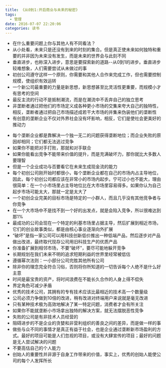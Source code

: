 ```yaml
---
title: 《从0到1:开启商业与未来的秘密》
tags:
  - 管理
date: 2016-07-07 22:20:06
categories: 读书
---
```


- 在什么重要问题上你与其他人有不同看法？
- 从小处看，未来只是还没有到来的时刻的集合。但是真正使未来如何独特和重要的并非因为未来没有发生，而是未来的世界会与此刻不同
- 垂直进步，也称深入进步，意思是要探索新的道路--从0到1的进步。垂直进步较难想象，人们需要尝试从未做过的事
- 初创公司遵守这样一个原则，你需要和其他人合作来完成工作，但也需要控制规模，使组织有效运转
- 一个新公司最重要的力量是新思想，新思想甚至比灵活性更重要，而规模小才有思考的空间
- 最反主流的行动不是抵制潮流，而是在潮流中不丢弃自己的独立思考
- 非垄断者通过把他们的市场定义成各种更小市场的交集来夸大自己的独特性，相反，垄断者通过把自己市场描述成若干大市场的并集来伪装他们的垄断性
- 有创意的垄断企业不仅对外界社会没有坏影响，相反，它们是使社会更美好的推动力

<!-- more -->

- 每个垄断企业都是靠解决一个独一无二的问题获得垄断地位；而企业失败的原因却相同；它们都无法逃过竞争
- 如果你不能把对手打败，那就和对手联合
- 如果你能看出竞争不能带来价值的提升，而是充满破坏力，那你就比大多数人要理智
- 但是一个企业成功与否要看它在未来生成现金流的能力
- 每个初创公司刚开始时都很小，每个垄断企业都在自己的市场内占主导地位，因此，每个初创公司都应该在非常小的市场内起步。宁可过小也不能大，理由很简单：在一个小市场里占主导地位比在大市场里容易得多。如果你认为自己起步市场可能太大，那就一定是太大了
- 一个初创企业完美的目标市场是特定的一小群人，而且几乎没有其他竞争者与你竞争
- 在一个大市场中不是找不到一个好的出发点，就是会陷入竞争，所以很难达到那1%
- 最成功的公司会现在一个特定的利基市场里占据主导，然后扩展到相近市场，它们的创业故事类似，都是由核心事业逐渐向外扩展
- “破坏”是指一家公司可以用科技创新低价推出一种低端产品，然后逐步对产品做出改进，最终取代现存公司用旧科技生产的优质产品
- 你准备扩展到相邻市场，不要“破坏”，要尽可能地躲开竞争
- 长期规划在我们未来不明的追求短期利益的世界里经常被低估
- 遵循幂次法则：一小部分公司完胜其他所有公司
- 除非你的理念完全符合习俗，否则将你所知道的一切告诉每个人绝不是什么好主意
- 时间是最宝贵的资产，将时间浪费在不能长久合作的人身上得不偿失
- 界定角色可减少矛盾
- 优秀的技术公司，其拥有的专有技术应该比最相近的技术高一个数量级
- 公司必须力争做到10倍的改进，稍有改进对终端用户来说就是毫无改进
- 只有某种技术极为高效地解决了某一特定问题，消费者才会有所关注
- 如果你不能就垄断小市场拿出独特的解决方案，就无法摆脱恶性竞争
- 失败的公司是有非技术人员经营的
- 阻碍进步的不是企业的贪婪和非营利组织的善良之间的差异，而是做一样的事
- 做些与众不同的事情才是真正有益于社会，也是企业通过垄断新市场盈利的方式。最好的项目可能是人们忽视的项目，或没有大肆宣传的项目；最好的问题是无人尝试解决的问题
- 不要高估自己的个人能力
- 创始人的重要性并非源于自身工作带来的价值，事实上，优秀的创始人能使公司的每个人发挥所长